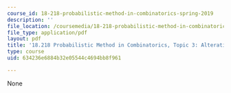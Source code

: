 ```yaml
---
course_id: 18-218-probabilistic-method-in-combinatorics-spring-2019
description: ''
file_location: /coursemedia/18-218-probabilistic-method-in-combinatorics-spring-2019/634236e6884b32e05544c4694bb8f961_MIT18_218S19_ch3.pdf
file_type: application/pdf
layout: pdf
title: '18.218 Probabilistic Method in Combinatorics, Topic 3: Alterations'
type: course
uid: 634236e6884b32e05544c4694bb8f961

---
```

None